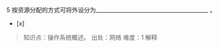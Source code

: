5
按资源分配的方式可将外设分为_________________________________________ 。
- [x]  

> 知识点：操作系统概述。
> 出处：网络
> 难度：1
> 解释
